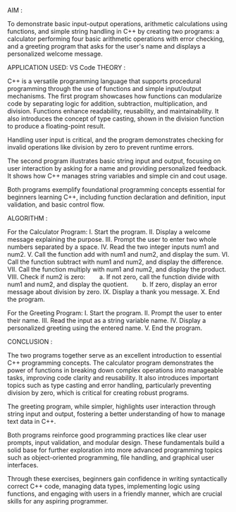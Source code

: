 AIM : 

To demonstrate basic input-output operations, arithmetic calculations using functions, and simple string handling in C++ by creating two programs: a calculator performing four basic arithmetic operations with error checking, and a greeting program that asks for the user's name and displays a personalized welcome message.

APPLICATION USED: VS Code
THEORY : 

C++ is a versatile programming language that supports procedural programming through the use of functions and simple input/output mechanisms. The first program showcases how functions can modularize code by separating logic for addition, subtraction, multiplication, and division. Functions enhance readability, reusability, and maintainability. It also introduces the concept of type casting, shown in the division function to produce a floating-point result.

Handling user input is critical, and the program demonstrates checking for invalid operations like division by zero to prevent runtime errors.

The second program illustrates basic string input and output, focusing on user interaction by asking for a name and providing personalized feedback. It shows how C++ manages string variables and simple cin and cout usage.

Both programs exemplify foundational programming concepts essential for beginners learning C++, including function declaration and definition, input validation, and basic control flow.

ALGORITHM : 

For the Calculator Program:
I. Start the program.
II. Display a welcome message explaining the purpose.
III. Prompt the user to enter two whole numbers separated by a space.
IV. Read the two integer inputs num1 and num2.
V. Call the function add with num1 and num2, and display the sum.
VI. Call the function subtract with num1 and num2, and display the difference.
VII. Call the function multiply with num1 and num2, and display the product.
VIII. Check if num2 is zero:
  a. If not zero, call the function divide with num1 and num2, and display the quotient.
  b. If zero, display an error message about division by zero.
IX. Display a thank you message.
X. End the program.

For the Greeting Program:
I. Start the program.
II. Prompt the user to enter their name.
III. Read the input as a string variable name.
IV. Display a personalized greeting using the entered name.
V. End the program.

CONCLUSION : 

The two programs together serve as an excellent introduction to essential C++ programming concepts. The calculator program demonstrates the power of functions in breaking down complex operations into manageable tasks, improving code clarity and reusability. It also introduces important topics such as type casting and error handling, particularly preventing division by zero, which is critical for creating robust programs.

The greeting program, while simpler, highlights user interaction through string input and output, fostering a better understanding of how to manage text data in C++.

Both programs reinforce good programming practices like clear user prompts, input validation, and modular design. These fundamentals build a solid base for further exploration into more advanced programming topics such as object-oriented programming, file handling, and graphical user interfaces.

Through these exercises, beginners gain confidence in writing syntactically correct C++ code, managing data types, implementing logic using functions, and engaging with users in a friendly manner, which are crucial skills for any aspiring programmer.
